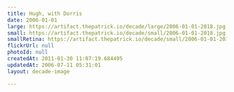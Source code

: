 ```yaml
---
title: Hugh, with Dorris
date: 2006-01-01
large: https://artifact.thepatrick.io/decade/large/2006-01-01-2018.jpg
small: https://artifact.thepatrick.io/decade/small/2006-01-01-2018.jpg
smallRetina: https://artifact.thepatrick.io/decade/small/2006-01-01-2018@2x.jpg
flickrUrl: null
photoId: null
createdAt: 2011-01-30 11:07:19.684495
updatedAt: 2006-07-11 05:31:01
layout: decade-image

---
```


